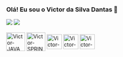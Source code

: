### Olá! Eu sou o Victor da Silva Dantas 👋

<!--
**victordantas1/victordantas1** is a ✨ _special_ ✨ repository because its `README.md` (this file) appears on your GitHub profile.

Here are some ideas to get you started:

- 🔭 I’m currently working on ...
- 🌱 I’m currently learning ...
- 👯 I’m looking to collaborate on ...
- 🤔 I’m looking for help with ...
- 💬 Ask me about ...
- 📫 How to reach me: ...
- 😄 Pronouns: ...
- ⚡ Fun fact: ...
-->

<picture>
  <source
    srcset="https://github-readme-stats.vercel.app/api?username=victordantas1&show_icons=true&theme=dark"
    media="(prefers-color-scheme: dark)"
  />
  <source
    srcset="https://github-readme-stats.vercel.app/api?username=victordantas1&show_icons=true"
    media="(prefers-color-scheme: light), (prefers-color-scheme: no-preference)"
  />
  <img src="https://github-readme-stats.vercel.app/api?username=victordantas1&show_icons=true" />
</picture>


<picture>
  <img src="https://github-readme-stats.vercel.app/api/top-langs/?username=victordantas1&hide_progress=true&langs_count=8&theme=dark" />
</picture>

<div style= "display: inline_block"> <br>
      <img align="center" alt="Victor-JAVA" heigth= "40" width= "50" src="https://cdn.jsdelivr.net/gh/devicons/devicon/icons/java/java-original-wordmark.svg" />
      <img align="center" alt="Victor-SPRING" heigth= "40" width= "50" src="https://cdn.jsdelivr.net/gh/devicons/devicon/icons/spring/spring-original-wordmark.svg" />
      <img align="center" alt="Victor-SPRING" heigth= "30" width= "40" src="https://cdn.jsdelivr.net/gh/devicons/devicon/icons/javascript/javascript-original.svg" />
      <img align="center" alt="Victor-SPRING" heigth= "30" width= "40" src="https://cdn.jsdelivr.net/gh/devicons/devicon/icons/css3/css3-original.svg"/>
      <img align="center" alt="Victor-SPRING" heigth= "30" width= "40" src="https://cdn.jsdelivr.net/gh/devicons/devicon/icons/html5/html5-original.svg"/>
      
          
</div>



